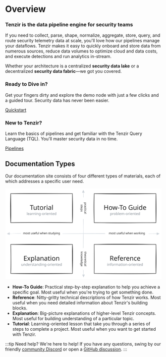 # Overview

### Tenzir is the data pipeline engine for security teams

If you need to collect, parse, shape, normalize, aggregate, store, query, and
route security telemetry data at scale, you'll love how our pipelines manage
your dataflows. Tenzir makes it easy to quickly onboard and store data from
numerous sources, reduce data volumes to optimize cloud and data costs, and
execute detections and run analytics in-stream.

Whether your architecture is a centralized **security data lake** or a
decentralized **security data fabric**—we got you covered.

<div class="container">
  <div class="row">
    <div class="col col--6">
      <div class="card margin--sm padding--md">
        <div class="card__header">
          <h3>Ready to Dive in?</h3>
        </div>
        <div class="card__body">
          <p>
          Get your fingers dirty and explore the demo node with just a few
          clicks and a guided tour. Security data has never been easier.
          </p>
        </div>
        <div class="card__footer">
          <a class="button button--primary button--block" href="quickstart">Quickstart</a>
        </div>
      </div>
    </div>
    <div class="col col--6">
      <div class="card margin--sm padding--md">
        <div class="card__header">
          <h3>New to Tenzir?</h3>
        </div>
        <div class="card__body">
          <p>
            Learn the basics of pipelines and get familiar with the Tenzir
            Query Language (TQL). You'll master security data in no time.
          </p>
        </div>
        <div class="card__footer">
          <a class="button button--primary button--block" href="pipelines">Pipelines</a>
        </div>
      </div>
    </div>
  </div>
</div>

## Documentation Types

Our documentation site consists of four different types of materials, each of
which addresses a specific user need.

![Docs Structure](docs-structure.excalidraw.svg)

- **How-To Guide**: Practical step-by-step explanation to help you achieve a
  specific goal. Most useful when you're trying to get something done.
- **Reference**: Nitty-gritty technical descriptions of how Tenzir works. Most
  useful when you need detailed information about Tenzir's building blocks.
- **Explanation**: Big-picture explanations of higher-level Tenzir concepts.
  Most useful for building understanding of a particular topic.
- **Tutorial**: Learning-oriented lesson that take you through a series of steps
  to complete a project. Most useful when you want to get started with Tenzir.

:::tip Need help?
We're here to help! If you have any questions, swing by our
friendly [community Discord](/discord) or open a [GitHub
discussion](https://github.com/tenzir/tenzir/discussions).
:::
